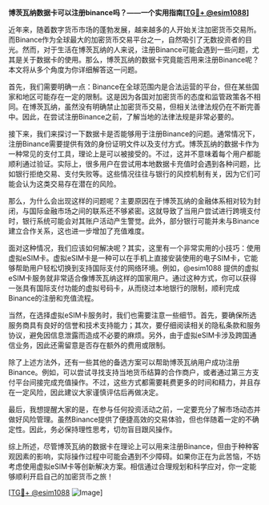 **博茨瓦纳数据卡可以注册binance吗？——一个实用指南[[TG💪+ @esim1088](https://t.me/s/esim1088)]**

近年来，随着数字货币市场的蓬勃发展，越来越多的人开始关注加密货币交易所。而Binance作为全球最大的加密货币交易平台之一，自然吸引了无数投资者的目光。然而，对于生活在博茨瓦纳的人来说，注册Binance可能会遇到一些问题，尤其是关于数据卡的使用。那么，博茨瓦纳的数据卡究竟能否用来注册Binance呢？本文将从多个角度为你详细解答这一问题。

首先，我们需要明确一点：Binance在全球范围内是合法运营的平台，但在某些国家和地区可能存在一定的限制。这是因为各国对加密货币的态度和监管政策各不相同。在博茨瓦纳，虽然没有明确禁止加密货币交易，但相关法律法规仍在不断完善中。因此，在尝试注册Binance之前，了解当地的法律法规是非常必要的。

接下来，我们来探讨一下数据卡是否能够用于注册Binance的问题。通常情况下，注册Binance需要提供有效的身份证明文件以及支付方式。博茨瓦纳的数据卡作为一种常见的支付工具，理论上是可以被接受的。不过，这并不意味着每个用户都能顺利通过验证。实际上，很多用户在尝试用本地数据卡充值时会遇到各种问题，比如银行拒绝交易、支付失败等。这些情况往往与银行的风控机制有关，因为它们可能会认为这类交易存在潜在的风险。

那么，为什么会出现这样的问题呢？主要原因在于博茨瓦纳的金融体系相对较为封闭，与国际金融市场之间的联系还不够紧密。这就导致了当用户尝试进行跨境支付时，银行系统可能会对其账户活动产生警觉。此外，部分银行可能并未与Binance建立合作关系，这也进一步增加了充值难度。

面对这种情况，我们应该如何解决呢？其实，这里有一个非常实用的小技巧：使用虚拟eSIM卡。虚拟eSIM卡是一种可以在手机上直接安装使用的电子SIM卡，它能够帮助用户轻松切换到支持国际支付的网络环境。例如，@esim1088 提供的虚拟eSIM卡服务就非常适合像博茨瓦纳这样的国家用户。通过这种方式，你可以获得一张具有国际支付功能的虚拟号码卡，从而绕过本地银行的限制，顺利完成Binance的注册和充值流程。

当然，在选择虚拟eSIM卡服务时，我们也需要注意一些细节。首先，要确保所选服务商具有良好的信誉和技术支持能力；其次，要仔细阅读相关的隐私条款和服务协议，避免因信息泄露而造成不必要的麻烦。另外，由于虚拟eSIM卡涉及跨国通信业务，因此还需留意是否存在额外的费用或限制。

除了上述方法外，还有一些其他的备选方案可以帮助博茨瓦纳用户成功注册Binance。例如，可以尝试寻找支持当地货币结算的合作商户，或者通过第三方支付平台间接完成充值操作。不过，这些方式都需要耗费更多的时间和精力，并且存在一定风险，因此建议大家谨慎评估后再做决定。

最后，我想提醒大家的是，在参与任何投资活动之前，一定要充分了解市场动态并做好风险管理。虽然Binance提供了便捷高效的交易体验，但也伴随着一定的不确定性。因此，务必保持理性思考，切勿盲目跟风操作。

综上所述，尽管博茨瓦纳的数据卡在理论上可以用来注册Binance，但由于种种客观因素的影响，实际操作过程中可能会遇到不少障碍。如果你正在为此苦恼，不妨考虑使用虚拟eSIM卡等创新解决方案。相信通过合理规划和科学应对，你一定能够顺利开启自己的加密货币之旅！

[[TG💪+ @esim1088](https://t.me/s/esim1088) ![Image](https://i.postimg.cc/4NQfJmqS/Snipaste-2025-05-13-00-14-12.png)]